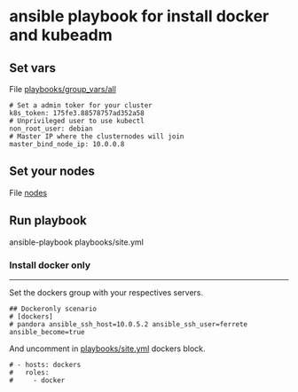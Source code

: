 # ansible playbook for install docker and kubeadm

## Set vars
File [playbooks/group_vars/all](kubeadm-docker/playbooks/group_vars/all)

```
# Set a admin toker for your cluster
k8s_token: 175fe3.88578757ad352a58
# Unprivileged user to use kubectl
non_root_user: debian
# Master IP where the clusternodes will join
master_bind_node_ip: 10.0.0.8
```
## Set your nodes
File [nodes](kubeadm-docker/nodes)

## Run playbook
ansible-playbook playbooks/site.yml

### Install docker only
---
Set the dockers group with your respectives servers.

```
## Dockeronly scenario
# [dockers]
# pandora ansible_ssh_host=10.0.5.2 ansible_ssh_user=ferrete ansible_become=true
```
And uncomment in [playbooks/site.yml](kubeadm-docker/playbooks/site.yml) dockers block.

```
# - hosts: dockers
#   roles:
#     - docker
```
